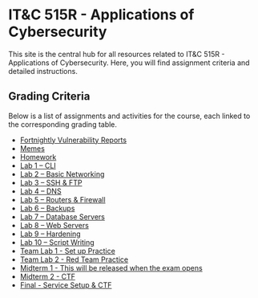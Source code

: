 # IT&C 515R - Applications of Cybersecurity

This site is the central hub for all resources related to IT&C 515R - Applications of Cybersecurity. Here, you will find assignment criteria and detailed instructions.

## Grading Criteria 

Below is a list of assignments and activities for the course, each linked to the corresponding grading table.  

- [Fortnightly Vulnerability Reports](grading_tables/Fortnightly_Vulnerability_Reports.md)  
- [Memes](grading_tables/Memes.md)  
- [Homework](grading_tables/Homework.md)  
- [Lab 1 – CLI](grading_tables/Lab_1_CLI.md)  
- [Lab 2 – Basic Networking](grading_tables/Lab_2_Basic_Networking.md)  
- [Lab 3 – SSH & FTP](grading_tables/Lab_3_SSH_FTP.md)  
- [Lab 4 – DNS](grading_tables/Lab_4_DNS.md)  
- [Lab 5 – Routers & Firewall](grading_tables/Lab_5_Routers_Firewall.md)  
- [Lab 6 – Backups](grading_tables/Lab_6_Backups.md)  
- [Lab 7 – Database Servers](grading_tables/Lab_7_Database_Servers.md)  
- [Lab 8 – Web Servers](grading_tables/Lab_8_Web_Servers.md)  
- [Lab 9 – Hardening](grading_tables/Lab_9_Hardening.md)  
- [Lab 10 – Script Writing](grading_tables/Lab_10_Script_Writing.md)  
- [Team Lab 1 - Set up Practice](grading_tables/Team_Lab_1_Setup_Practice.md)  
- [Team Lab 2 - Red Team Practice](grading_tables/Team_Lab_2_Red_Team_Practice.md)  
- [Midterm 1 - This will be released when the exam opens](grading_tables/Midterm_1.md)  
- [Midterm 2 - CTF](grading_tables/Midterm_2_CTF.md)  
- [Final - Service Setup & CTF](grading_tables/Final_Service_Setup_CTF.md)  
